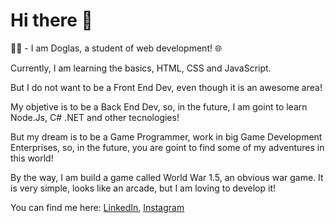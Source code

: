 # Hi there 👋

👨‍🎓 - I am Doglas, a student of web development! 🌐

Currently, I am learning the basics, HTML, CSS and JavaScript.

But I do not want to be a Front End Dev, even though it is an awesome area!

My objetive is to be a Back End Dev, so, in the future, I am goint to learn Node.Js, C# .NET and other tecnologies!

But my dream is to be a Game Programmer, work in big Game Development Enterprises, so, in the future, you are goint to
find some of my adventures in this world! 

By the way, I am build a game called World War 1.5, an obvious war game. It is very simple, looks like an arcade,
but I am loving to develop it!

You can find me here: <a href="https://www.linkedin.com/in/doglas-rocha/">LinkedIn</a>, <a href="https://www.instagram.com/in_dev_/">Instagram</a>
<!--
**DoglasRocha/DoglasRocha** is a ✨ _special_ ✨ repository because its `README.md` (this file) appears on your GitHub profile.

Here are some ideas to get you started:

- 🔭 I’m currently working on ...
- 🌱 I’m currently learning ...
- 👯 I’m looking to collaborate on ...
- 🤔 I’m looking for help with ...
- 💬 Ask me about ...
- 📫 How to reach me: ...
- 😄 Pronouns: ...
- ⚡ Fun fact: ...
-->
